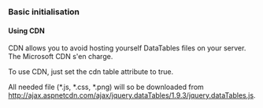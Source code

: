 ### Basic initialisation ###

#### Using CDN ####

CDN allows you to avoid hosting yourself DataTables files on your server. The Microsoft CDN s'en charge.

To use CDN, just set the cdn table attribute to true.

All needed file (*.js, *.css, *.png) will so be downloaded from http://ajax.aspnetcdn.com/ajax/jquery.dataTables/1.9.3/jquery.dataTables.js.